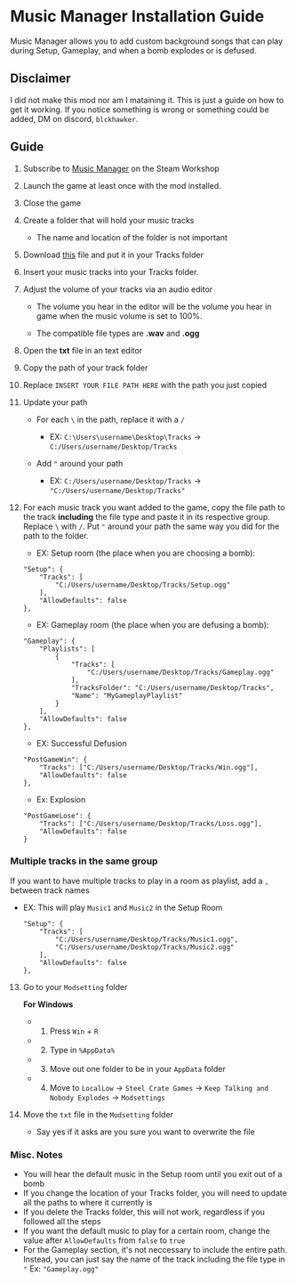 # Music Manager Installation Guide

Music Manager allows you to add custom background songs that can play during Setup, Gameplay, and when a bomb explodes or is defused.

## Disclaimer

I did not make this mod nor am I mataining it. This is just a guide on how to get it working. If you notice something is wrong or something could be added, DM on discord, `blckhawker`.

## Guide

1. Subscribe to [Music Manager](https://steamcommunity.com/sharedfiles/filedetails/?id=1307302019&searchtext=music+manager) on the Steam Workshop
2. Launch the game at least once with the mod installed.
3. Close the game
3. Create a folder that will hold your music tracks
    - The name and location of the folder is not important
 4. Download [this](https://github.com/KTANE-MODS/Music-Manager-Tutorial/blob/main/MusicManager-settings.txt) file and put it in your Tracks folder
4. Insert your music tracks into your Tracks folder.

5. Adjust the volume of your tracks via an audio editor
    - The volume you hear in the editor will be the volume you hear in game when the music volume is set to 100%.
    
    - The compatible file types are **.wav** and **.ogg**

1. Open the **txt** file in an text editor

8. Copy the path of your track folder

6. Replace `INSERT YOUR FILE PATH HERE` with the path you just copied

1. Update your path
    - For each `\` in the path, replace it with a `/`
        - EX: `C:\Users\username\Desktop\Tracks` -> `C:/Users/username/Desktop/Tracks`
    
    - Add `"` around your path
        - EX: `C:/Users/username/Desktop/Tracks` -> `"C:/Users/username/Desktop/Tracks"`

1. For each music track you want added to the game, copy the file path to the track **including** the file type and paste it in its respective group. Replace `\` with `/`. Put `"` around your path the same way you did for the path to the folder.

    - EX: Setup room (the place when you are choosing a bomb): 
    ```	
    "Setup": {
        "Tracks": [
            "C:/Users/username/Desktop/Tracks/Setup.ogg"
        ],
        "AllowDefaults": false
    },
	```
    - EX: Gameplay room (the place when you are defusing a bomb): 
    ```	
    "Gameplay": {
        "Playlists": [
            {
                "Tracks": [
                    "C:/Users/username/Desktop/Tracks/Gameplay.ogg"
                ],
                "TracksFolder": "C:/Users/username/Desktop/Tracks",
                "Name": "MyGameplayPlaylist"
            }
        ],
        "AllowDefaults": false
    },
	```
    - EX: Successful Defusion
    ```
    "PostGameWin": {
        "Tracks": ["C:/Users/username/Desktop/Tracks/Win.ogg"],
        "AllowDefaults": false
    },
	```
    - Ex: Explosion
    ```	
    "PostGameLose": {
        "Tracks": ["C:/Users/username/Desktop/Tracks/Loss.ogg"],
        "AllowDefaults": false
    }
	```
	
 ### Multiple tracks in the same group
 
 If you want to have multiple tracks to play in a room as playlist, add a `,` between track names

- EX: This will play `Music1` and `Music2` in the Setup Room
    ```
    "Setup": {
        "Tracks": [
            "C:/Users/username/Desktop/Tracks/Music1.ogg",
            "C:/Users/username/Desktop/Tracks/Music2.ogg"
        ],
        "AllowDefaults": false
    },
    ```
    
13. Go to your `Modsetting` folder

    **For Windows**   
    
    - 1. Press `Win` + `R`
    - 2. Type in `%AppData%`
    - 3. Move out one folder to be in your `AppData` folder
    - 4. Move to `LocalLow` -> `Steel Crate Games` -> `Keep Talking and Nobody Explodes` -> `Modsettings`
1. Move the `txt` file in the `Modsetting` folder 
    - Say yes if it asks are you sure you want to overwrite the file
    
### Misc. Notes
- You will hear the default music in the Setup room until you exit out of a bomb
- If you change the location of your Tracks folder, you will need to update all the paths to where it currently is
- If you delete the Tracks folder, this will not work, regardless if you followed all the steps
- If you want the default music to play for a certain room, change the value after `AllowDefaults` from `false` to `true`
- For the Gameplay section, it's not neccessary to include the entire path. Instead, you can just say the name of the track including the file type in `"` Ex: `"Gameplay.ogg"`
